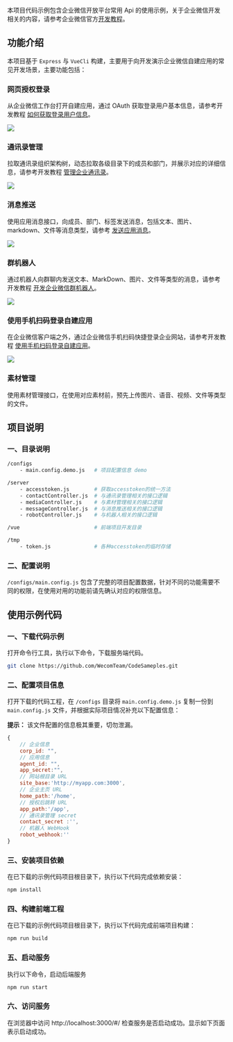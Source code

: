 本项目代码示例包含企业微信开放平台常用 Api 的使用示例，关于企业微信开发相关的内容，请参考企业微信官方[开发教程](https://developer.work.weixin.qq.com/tutorial/detail/44)。

## 功能介绍

本项目基于 `Express` 与 `VueCli` 构建，主要用于向开发演示企业微信自建应用的常见开发场景，主要功能包括：

### 网页授权登录

从企业微信工作台打开自建应用，通过 OAuth 获取登录用户基本信息，请参考开发教程 [如何获取登录用户信息](https://developer.work.weixin.qq.com/tutorial/detail/47)。

![](https://wdoc-76491.picgzc.qpic.cn/MTY4ODg1MTQxODI4MzY5Mw_517763_Zla9Owky3FLlW4jK_1653637933?w=1280&h=958.6666666666666)

### 通讯录管理

拉取通讯录组织架构树，动态拉取各级目录下的成员和部门，并展示对应的详细信息，请参考开发教程 [管理企业通讯录](https://developer.work.weixin.qq.com/tutorial/detail/55)。

![](https://wdoc-76491.picgzc.qpic.cn/MTY4ODg1MTQxODI4MzY5Mw_483086_XCCVRIulitOOA2L9_1654069461?w=1280&h=904.2786069651742)

### 消息推送

使用应用消息接口，向成员、部门、标签发送消息，包括文本、图片、markdown、文件等消息类型，请参考 [发送应用消息](https://developer.work.weixin.qq.com/tutorial/detail/53)。

![](https://wdoc-76491.picgzc.qpic.cn/MTY4ODg1MTQxODI4MzY5Mw_586102_b35VpwNR01n4yxgW_1653636916?w=1280&h=958.6666666666666)

### 群机器人

通过机器人向群聊内发送文本、MarkDown、图片、文件等类型的消息，请参考开发教程 [开发企业微信群机器人](https://developer.work.weixin.qq.com/tutorial/detail/54)。

![](https://wdoc-76491.picgzc.qpic.cn/MTY4ODg1MTQxODI4MzY5Mw_198582_zXhZF2GLuadX4nGY_1654086622?w=1280&h=1051.5985130111524)

### 使用手机扫码登录自建应用

在企业微信客户端之外，通过企业微信手机扫码快捷登录企业网站，请参考开发教程 [使用手机扫码登录自建应用](https://developer.work.weixin.qq.com/tutorial/detail/56)。

![](https://wdoc-76491.picgzc.qpic.cn/MTY4ODg1MTQxODI4MzY5Mw_698866_x47taYSlisc1nse3_1654139131?w=1280&h=958.8405797101449)

### 素材管理

使用素材管理接口，在使用对应素材前，预先上传图片、语音、视频、文件等类型的文件。

## 项目说明


### 一、目录说明

```bash
/configs
    - main.config.demo.js   # 项目配置信息 demo

/server
    - accesstoken.js        # 获取accesstoken的统一方法
    - contactController.js  # 与通讯录管理相关的接口逻辑
    - mediaController.js    # 与素材管理相关的接口逻辑 
    - messageController.js  # 与消息推送相关的接口逻辑
    - robotController.js    # 与机器人相关的接口逻辑

/vue                        # 前端项目开发目录

/tmp
    - token.js              # 各种accesstoken的临时存储

```

### 二、配置说明

`/configs/main.config.js` 包含了完整的项目配置数据，针对不同的功能需要不同的权限，在使用对用的功能前请先确认对应的权限信息。


## 使用示例代码

### 一、下载代码示例

打开命令行工具，执行以下命令，下载服务端代码。

```bash
git clone https://github.com/WecomTeam/CodeSameples.git
```

### 二、配置项目信息

打开下载的代码工程，在 `/configs` 目录将 `main.config.demo.js` 复制一份到 `main.config.js` 文件，并根据实际项目情况补充以下配置信息：

**提示：** 该文件配置的信息极其重要，切勿泄漏。

```javascript
{
    // 企业信息
    corp_id: "",    
    // 应用信息
    agent_id: "",
    app_secret:"",
    // 网站根目录 URL
    site_base:'http://myapp.com:3000',
    // 企业主页 URL
    home_path:'/home',
    // 授权后跳转 URL
    app_path:'/app',
    // 通讯录管理 secret
    contact_secret :'',
    // 机器人 WebHook
    robot_webhook:''
}
```

### 三、安装项目依赖

在已下载的示例代码项目根目录下，执行以下代码完成依赖安装：
```bash
npm install 
```

### 四、构建前端工程

在已下载的示例代码项目根目录下，执行以下代码完成前端项目构建：
```bash
npm run build
```

### 五、启动服务

执行以下命令，启动后端服务

```bash
npm run start
```

### 六、访问服务

在浏览器中访问 http://localhost:3000/#/ 检查服务是否启动成功。显示如下页面表示启动成功。